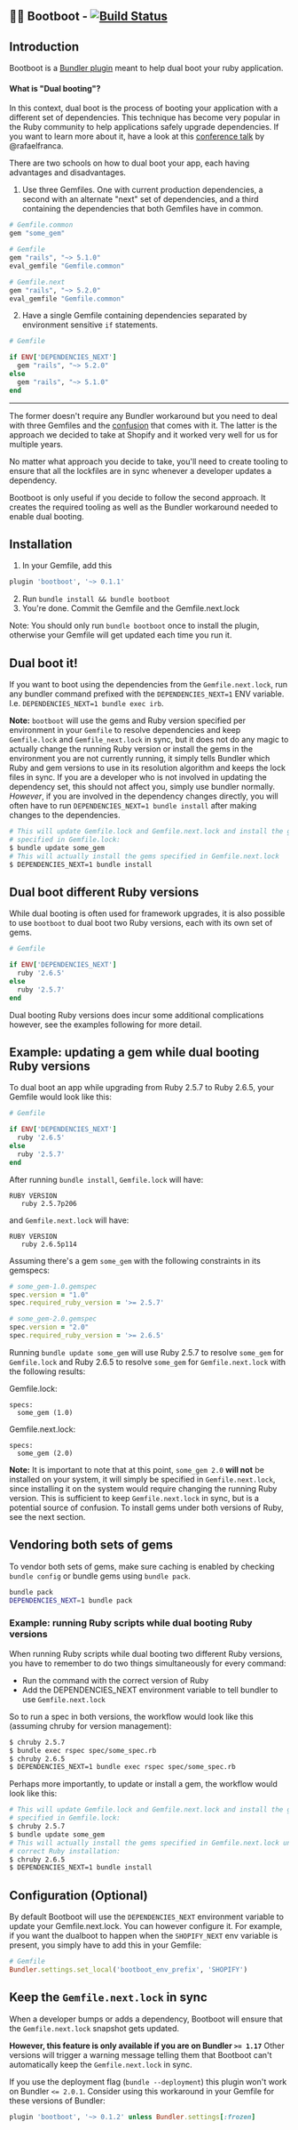 ## 👢👢 Bootboot   - [![Build Status](https://travis-ci.com/Shopify/bootboot.svg?branch=master)](https://travis-ci.com/Shopify/bootboot)

Introduction
------------
Bootboot is a [Bundler plugin](https://bundler.io/v1.17/guides/bundler_plugins.html#what-is-a-plugin) meant to help dual boot your ruby application.

#### What is "Dual booting"?
In this context, dual boot is the process of booting your application with a different set of dependencies. This technique has become very popular in the Ruby community to help applications safely upgrade dependencies. If you want to learn more about it, have a look at this [conference talk](https://www.youtube.com/watch?v=I-2Xy3RS1ns&t=368s) by @rafaelfranca.

There are two schools on how to dual boot your app, each having advantages and disadvantages.
1) Use three Gemfiles. One with current production dependencies, a second with an alternate "next" set of dependencies, and a third containing the dependencies that both Gemfiles have in common.
```ruby
# Gemfile.common
gem "some_gem"

# Gemfile
gem "rails", "~> 5.1.0"
eval_gemfile "Gemfile.common"

# Gemfile.next
gem "rails", "~> 5.2.0"
eval_gemfile "Gemfile.common"
```

2) Have a single Gemfile containing dependencies separated by environment sensitive `if` statements.
```ruby
# Gemfile

if ENV['DEPENDENCIES_NEXT']
  gem "rails", "~> 5.2.0"
else
  gem "rails", "~> 5.1.0"
end
```
-----------------------------
The former doesn't require any Bundler workaround but you need to deal with three Gemfiles and the [confusion](https://github.com/bundler/bundler/issues/6777#issuecomment-436771340) that comes with it.
The latter is the approach we decided to take at Shopify and it worked very well for us for multiple years.

No matter what approach you decide to take, you'll need to create tooling to ensure that all the lockfiles are in sync whenever a developer updates a dependency.

Bootboot is only useful if you decide to follow the second approach. It creates the required tooling as well as the Bundler workaround needed to enable dual booting.

Installation
------------
1) In your Gemfile, add this
```ruby
plugin 'bootboot', '~> 0.1.1'
```
2) Run `bundle install && bundle bootboot`
3) You're done. Commit the Gemfile and the Gemfile.next.lock

Note: You should only run `bundle bootboot` once to install the plugin, otherwise your Gemfile will get updated each time you run it.

Dual boot it!
------------
If you want to boot using the dependencies from the `Gemfile.next.lock`, run any bundler command prefixed with the `DEPENDENCIES_NEXT=1` ENV variable. I.e. `DEPENDENCIES_NEXT=1 bundle exec irb`.

**Note:** `bootboot` will use the gems and Ruby version specified per environment in your `Gemfile` to resolve dependencies and keep `Gemfile.lock` and `Gemfile_next.lock` in sync, but it does not do any magic to actually change the running Ruby version or install the gems in the environment you are not currently running, it simply tells Bundler which Ruby and gem versions to use in its resolution algorithm and keeps the lock files in sync. If you are a developer who is not involved in updating the dependency set, this should not affect you, simply use bundler normally. _However_, if you are involved in the dependency changes directly, you will often have to run `DEPENDENCIES_NEXT=1 bundle install` after making changes to the dependencies.

```sh
# This will update Gemfile.lock and Gemfile.next.lock and install the gems
# specified in Gemfile.lock:
$ bundle update some_gem
# This will actually install the gems specified in Gemfile.next.lock
$ DEPENDENCIES_NEXT=1 bundle install
```

Dual boot different Ruby versions
---------------------------------

While dual booting is often used for framework upgrades, it is also possible to use `bootboot` to dual boot two Ruby versions, each with its own set of gems.

```ruby
# Gemfile

if ENV['DEPENDENCIES_NEXT']
  ruby '2.6.5'
else
  ruby '2.5.7'
end
```

Dual booting Ruby versions does incur some additional complications however, see the examples following for more detail.

Example: updating a gem while dual booting Ruby versions
--------------------------------------------------------

To dual boot an app while upgrading from Ruby 2.5.7 to Ruby 2.6.5, your Gemfile would look like this:

```ruby
# Gemfile

if ENV['DEPENDENCIES_NEXT']
  ruby '2.6.5'
else
  ruby '2.5.7'
end
```

After running `bundle install`, `Gemfile.lock` will have:

```
RUBY VERSION
   ruby 2.5.7p206
```

and `Gemfile.next.lock` will have:

```
RUBY VERSION
   ruby 2.6.5p114
```
Assuming there's a gem `some_gem` with the following constraints in its gemspecs:

```ruby
# some_gem-1.0.gemspec
spec.version = "1.0"
spec.required_ruby_version = '>= 2.5.7'
```

```ruby
# some_gem-2.0.gemspec
spec.version = "2.0"
spec.required_ruby_version = '>= 2.6.5'
```

Running `bundle update some_gem` will use Ruby 2.5.7 to resolve `some_gem` for `Gemfile.lock` and Ruby 2.6.5 to resolve `some_gem` for `Gemfile.next.lock` with the following results:

Gemfile.lock:
```
specs:
  some_gem (1.0)
```

Gemfile.next.lock:
```
specs:
  some_gem (2.0)
```

**Note:** It is important to note that at this point, `some_gem 2.0` **will not** be installed on your system, it will simply be specified in `Gemfile.next.lock`, since installing it on the system would require changing the running Ruby version. This is sufficient to keep `Gemfile.next.lock` in sync, but is a potential source of confusion. To install gems under both versions of Ruby, see the next section.

Vendoring both sets of gems
---------------------------
To vendor both sets of gems, make sure caching is enabled by checking `bundle config` or bundle gems using `bundle pack`.

```bash
bundle pack
DEPENDENCIES_NEXT=1 bundle pack
```

### Example: running Ruby scripts while dual booting Ruby versions

When running Ruby scripts while dual booting two different Ruby versions, you have to remember to do two things simultaneously for every command:
- Run the command with the correct version of Ruby
- Add the DEPENDENCIES_NEXT environment variable to tell bundler to use `Gemfile.next.lock`

So to run a spec in both versions, the workflow would look like this (assuming chruby for version management):

```sh
$ chruby 2.5.7
$ bundle exec rspec spec/some_spec.rb
$ chruby 2.6.5
$ DEPENDENCIES_NEXT=1 bundle exec rspec spec/some_spec.rb
```

Perhaps more importantly, to update or install a gem, the workflow would look like this:

```sh
# This will update Gemfile.lock and Gemfile.next.lock and install the gems
# specified in Gemfile.lock:
$ chruby 2.5.7
$ bundle update some_gem
# This will actually install the gems specified in Gemfile.next.lock under the
# correct Ruby installation:
$ chruby 2.6.5
$ DEPENDENCIES_NEXT=1 bundle install
```

Configuration (Optional)
------------------------
By default Bootboot will use the `DEPENDENCIES_NEXT` environment variable to update your Gemfile.next.lock. You can however configure it. For example, if you want the dualboot to happen when the `SHOPIFY_NEXT` env variable is present, you simply have to add this in your Gemfile:

```ruby
# Gemfile
Bundler.settings.set_local('bootboot_env_prefix', 'SHOPIFY')
```

Keep the `Gemfile.next.lock` in sync
------------
When a developer bumps or adds a dependency, Bootboot will ensure that the `Gemfile.next.lock` snapshot gets updated.

**However, this feature is only available if you are on Bundler `>= 1.17`**
Other versions will trigger a warning message telling them that Bootboot can't automatically keep the `Gemfile.next.lock` in sync.

If you use the deployment flag (`bundle --deployment`) this plugin won't work on Bundler `<= 2.0.1`. Consider using this workaround in your Gemfile for these versions of Bundler:

```ruby
plugin 'bootboot', '~> 0.1.2' unless Bundler.settings[:frozen]
```

